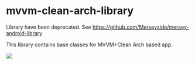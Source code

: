 # mvvm-clean-arch-library

Library have been deprecated. See https://github.com/Merseyside/mersey-android-library

This library contains base classes for MVVM+Clean Arch based app.

[![](https://jitpack.io/v/Merseyside/mvvm-clean-arch-library.svg)](https://jitpack.io/#Merseyside/mvvm-clean-arch-library)
